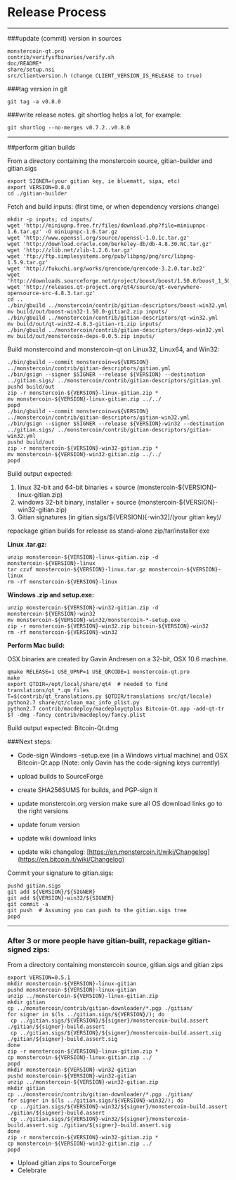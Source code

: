 Release Process
====================

* * *

###update (commit) version in sources


	monstercoin-qt.pro
	contrib/verifysfbinaries/verify.sh
	doc/README*
	share/setup.nsi
	src/clientversion.h (change CLIENT_VERSION_IS_RELEASE to true)

###tag version in git

	git tag -a v0.8.0

###write release notes. git shortlog helps a lot, for example:

	git shortlog --no-merges v0.7.2..v0.8.0

* * *

##perform gitian builds

 From a directory containing the monstercoin source, gitian-builder and gitian.sigs
  
	export SIGNER=(your gitian key, ie bluematt, sipa, etc)
	export VERSION=0.8.0
	cd ./gitian-builder

 Fetch and build inputs: (first time, or when dependency versions change)

	mkdir -p inputs; cd inputs/
	wget 'http://miniupnp.free.fr/files/download.php?file=miniupnpc-1.6.tar.gz' -O miniupnpc-1.6.tar.gz
	wget 'http://www.openssl.org/source/openssl-1.0.1c.tar.gz'
	wget 'http://download.oracle.com/berkeley-db/db-4.8.30.NC.tar.gz'
	wget 'http://zlib.net/zlib-1.2.6.tar.gz'
	wget 'ftp://ftp.simplesystems.org/pub/libpng/png/src/libpng-1.5.9.tar.gz'
	wget 'http://fukuchi.org/works/qrencode/qrencode-3.2.0.tar.bz2'
	wget 'http://downloads.sourceforge.net/project/boost/boost/1.50.0/boost_1_50_0.tar.bz2'
	wget 'http://releases.qt-project.org/qt4/source/qt-everywhere-opensource-src-4.8.3.tar.gz'
	cd ..
	./bin/gbuild ../monstercoin/contrib/gitian-descriptors/boost-win32.yml
	mv build/out/boost-win32-1.50.0-gitian2.zip inputs/
	./bin/gbuild ../monstercoin/contrib/gitian-descriptors/qt-win32.yml
	mv build/out/qt-win32-4.8.3-gitian-r1.zip inputs/
	./bin/gbuild ../monstercoin/contrib/gitian-descriptors/deps-win32.yml
	mv build/out/monstercoin-deps-0.0.5.zip inputs/

 Build monstercoind and monstercoin-qt on Linux32, Linux64, and Win32:
  
	./bin/gbuild --commit monstercoin=v${VERSION} ../monstercoin/contrib/gitian-descriptors/gitian.yml
	./bin/gsign --signer $SIGNER --release ${VERSION} --destination ../gitian.sigs/ ../monstercoin/contrib/gitian-descriptors/gitian.yml
	pushd build/out
	zip -r monstercoin-${VERSION}-linux-gitian.zip *
	mv monstercoin-${VERSION}-linux-gitian.zip ../../
	popd
	./bin/gbuild --commit monstercoin=v${VERSION} ../monstercoin/contrib/gitian-descriptors/gitian-win32.yml
	./bin/gsign --signer $SIGNER --release ${VERSION}-win32 --destination ../gitian.sigs/ ../monstercoin/contrib/gitian-descriptors/gitian-win32.yml
	pushd build/out
	zip -r monstercoin-${VERSION}-win32-gitian.zip *
	mv monstercoin-${VERSION}-win32-gitian.zip ../../
	popd

  Build output expected:

  1. linux 32-bit and 64-bit binaries + source (monstercoin-${VERSION}-linux-gitian.zip)
  2. windows 32-bit binary, installer + source (monstercoin-${VERSION}-win32-gitian.zip)
  3. Gitian signatures (in gitian.sigs/${VERSION}[-win32]/(your gitian key)/

repackage gitian builds for release as stand-alone zip/tar/installer exe

**Linux .tar.gz:**

	unzip monstercoin-${VERSION}-linux-gitian.zip -d monstercoin-${VERSION}-linux
	tar czvf monstercoin-${VERSION}-linux.tar.gz monstercoin-${VERSION}-linux
	rm -rf monstercoin-${VERSION}-linux

**Windows .zip and setup.exe:**

	unzip monstercoin-${VERSION}-win32-gitian.zip -d monstercoin-${VERSION}-win32
	mv monstercoin-${VERSION}-win32/monstercoin-*-setup.exe .
	zip -r monstercoin-${VERSION}-win32.zip bitcoin-${VERSION}-win32
	rm -rf monstercoin-${VERSION}-win32

**Perform Mac build:**

  OSX binaries are created by Gavin Andresen on a 32-bit, OSX 10.6 machine.

	qmake RELEASE=1 USE_UPNP=1 USE_QRCODE=1 monstercoin-qt.pro
	make
	export QTDIR=/opt/local/share/qt4  # needed to find translations/qt_*.qm files
	T=$(contrib/qt_translations.py $QTDIR/translations src/qt/locale)
	python2.7 share/qt/clean_mac_info_plist.py
	python2.7 contrib/macdeploy/macdeployqtplus Bitcoin-Qt.app -add-qt-tr $T -dmg -fancy contrib/macdeploy/fancy.plist

 Build output expected: Bitcoin-Qt.dmg

###Next steps:

* Code-sign Windows -setup.exe (in a Windows virtual machine) and
  OSX Bitcoin-Qt.app (Note: only Gavin has the code-signing keys currently)

* upload builds to SourceForge

* create SHA256SUMS for builds, and PGP-sign it

* update monstercoin.org version
  make sure all OS download links go to the right versions

* update forum version

* update wiki download links

* update wiki changelog: [https://en.monstercoin.it/wiki/Changelog](https://en.bitcoin.it/wiki/Changelog)

Commit your signature to gitian.sigs:

	pushd gitian.sigs
	git add ${VERSION}/${SIGNER}
	git add ${VERSION}-win32/${SIGNER}
	git commit -a
	git push  # Assuming you can push to the gitian.sigs tree
	popd

-------------------------------------------------------------------------

### After 3 or more people have gitian-built, repackage gitian-signed zips:

From a directory containing monstercoin source, gitian.sigs and gitian zips

	export VERSION=0.5.1
	mkdir monstercoin-${VERSION}-linux-gitian
	pushd monstercoin-${VERSION}-linux-gitian
	unzip ../monstercoin-${VERSION}-linux-gitian.zip
	mkdir gitian
	cp ../monstercoin/contrib/gitian-downloader/*.pgp ./gitian/
	for signer in $(ls ../gitian.sigs/${VERSION}/); do
	 cp ../gitian.sigs/${VERSION}/${signer}/monstercoin-build.assert ./gitian/${signer}-build.assert
	 cp ../gitian.sigs/${VERSION}/${signer}/monstercoin-build.assert.sig ./gitian/${signer}-build.assert.sig
	done
	zip -r monstercoin-${VERSION}-linux-gitian.zip *
	cp monstercoin-${VERSION}-linux-gitian.zip ../
	popd
	mkdir monstercoin-${VERSION}-win32-gitian
	pushd monstercoin-${VERSION}-win32-gitian
	unzip ../monstercoin-${VERSION}-win32-gitian.zip
	mkdir gitian
	cp ../monstercoin/contrib/gitian-downloader/*.pgp ./gitian/
	for signer in $(ls ../gitian.sigs/${VERSION}-win32/); do
	 cp ../gitian.sigs/${VERSION}-win32/${signer}/monstercoin-build.assert ./gitian/${signer}-build.assert
	 cp ../gitian.sigs/${VERSION}-win32/${signer}/monstercoin-build.assert.sig ./gitian/${signer}-build.assert.sig
	done
	zip -r monstercoin-${VERSION}-win32-gitian.zip *
	cp monstercoin-${VERSION}-win32-gitian.zip ../
	popd

- Upload gitian zips to SourceForge
- Celebrate 
